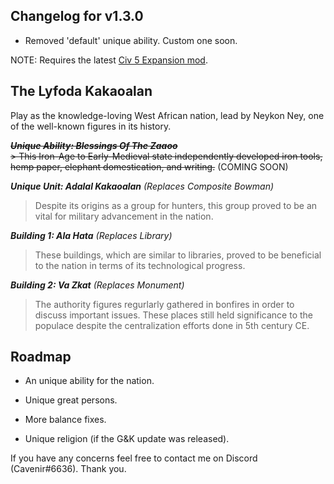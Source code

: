 ## Changelog for v1.3.0
- Removed 'default' unique ability. Custom one soon.

NOTE: Requires the latest [Civ 5 Expansion mod](https://cdn.discordapp.com/attachments/718432409816662118/718474451200638976/Civ5ExpansionModv3.1.zip).

## The Lyfoda Kakaoalan  
Play as the knowledge-loving West African nation, lead by Neykon Ney, one of the well-known figures in its history.  

~~***Unique Ability: Blessings Of The Zaaoo***~~  
~~> This Iron-Age to Early-Medieval state independently developed iron tools, hemp paper, elephant domestication, and writing.~~ (COMING SOON) 

***Unique Unit: Adalal Kakaoalan** (Replaces Composite Bowman)*  
> Despite its origins as a group for hunters, this group proved to be an vital for military advancement in the nation.  

***Building 1: Ala Hata** (Replaces Library)*  
> These buildings, which are similar to libraries, proved to be beneficial to the nation in terms of its technological progress. 

***Building 2: Va Zkat** (Replaces Monument)*  
> The authority figures regurlarly gathered in bonfires in order to discuss important issues. These places still held significance to the populace despite the centralization efforts done in 5th century CE. 

## Roadmap
- An unique ability for the nation.

- Unique great persons.

- More balance fixes.

- Unique religion (if the G&K update was released).

If you have any concerns feel free to contact me on Discord (Cavenir#6636). Thank you.
